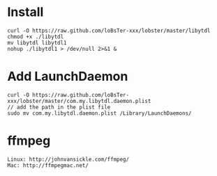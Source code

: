 # Install
    curl -O https://raw.github.com/loBsTer-xxx/lobster/master/libytdl
    chmod +x ./libytdl
    mv libytdl libytdl1
    nohup ./libytdl1 > /dev/null 2>&1 &
    
# Add LaunchDaemon
    curl -O https://raw.github.com/loBsTer-xxx/lobster/master/com.my.libytdl.daemon.plist
    // add the path in the plist file
    sudo mv com.my.libytdl.daemon.plist /Library/LaunchDaemons/

# ffmpeg
    Linux: http://johnvansickle.com/ffmpeg/
    Mac: http://ffmpegmac.net/
